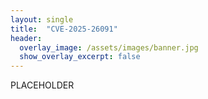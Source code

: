 ```yaml
---
layout: single
title:  "CVE-2025-26091"
header:
  overlay_image: /assets/images/banner.jpg
  show_overlay_excerpt: false
---
```


PLACEHOLDER

